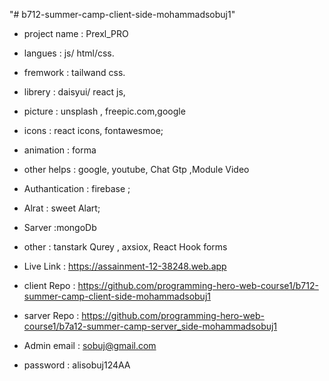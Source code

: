 "# b712-summer-camp-client-side-mohammadsobuj1" 
* project name : Prexl_PRO

* langues : js/ html/css.

* fremwork : tailwand css.

* librery : daisyui/ react js,

* picture : unsplash , freepic.com,google

* icons : react icons, fontawesmoe;

* animation :  forma

* other helps : google, youtube, Chat Gtp ,Module Video

* Authantication : firebase ;

* Alrat :  sweet Alart;

* Sarver :mongoDb
* other : tanstark Qurey , axsiox, React Hook forms
* Live Link : https://assainment-12-38248.web.app
* client Repo : https://github.com/programming-hero-web-course1/b712-summer-camp-client-side-mohammadsobuj1
* sarver Repo : https://github.com/programming-hero-web-course1/b7a12-summer-camp-server_side-mohammadsobuj1
 * Admin email : sobuj@gmail.com 
 * password : alisobuj124AA